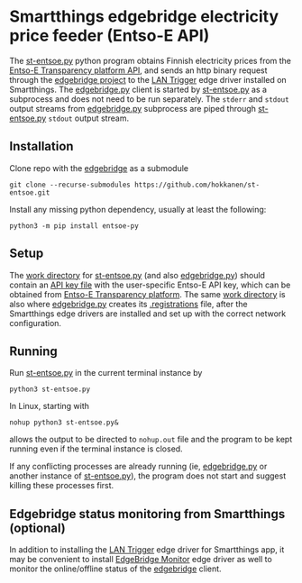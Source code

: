 # Smartthings edgebridge electricity price feeder (Entso-E API)

The [st-entsoe.py](st-entsoe.py) python program obtains Finnish electricity prices from the [Entso-E Transparency platform API](https://transparency.entsoe.eu/), and sends an http binary request through the [edgebridge project](https://github.com/toddaustin07/edgebridge) to the [LAN Trigger](https://github.com/toddaustin07/lantrigger) edge driver installed on Smartthings. The [edgebridge.py](https://github.com/toddaustin07/edgebridge/blob/main/edgebridge.py) client is started by [st-entsoe.py](st-entsoe.py) as a subprocess and does not need to be run separately. The `stderr` and `stdout` output streams from [edgebridge.py](https://github.com/toddaustin07/edgebridge/blob/main/edgebridge.py) subprocess are piped through [st-entsoe.py](st-entsoe.py) `stdout` output stream.

## Installation
Clone repo with the [edgebridge](https://github.com/toddaustin07/edgebridge/) as a submodule
```
git clone --recurse-submodules https://github.com/hokkanen/st-entsoe.git
```

Install any missing python dependency, usually at least the following:
```
python3 -m pip install entsoe-py
```

## Setup
The [work directory](workspace) for [st-entsoe.py](st-entsoe.py) (and also [edgebridge.py](https://github.com/toddaustin07/edgebridge/blob/main/edgebridge.py)) should contain an [API key file](workspace/apikey) with the user-specific Entso-E API key, which can be obtained from [Entso-E Transparency platform](https://transparency.entsoe.eu/). The same [work directory](workspace) is also where [edgebridge.py](https://github.com/toddaustin07/edgebridge/blob/main/edgebridge.py) creates its [.registrations](workspace/.registrations) file, after the Smartthings edge drivers are installed and set up with the correct network configuration.

## Running
Run [st-entsoe.py](st-entsoe.py) in the current terminal instance by
```
python3 st-entsoe.py
```
In Linux, starting with
```
nohup python3 st-entsoe.py&
```
allows the output to be directed to `nohup.out` file and the program to be kept running even if the terminal instance is closed. 

If any conflicting processes are already running (ie, [edgebridge.py](https://github.com/toddaustin07/edgebridge/blob/main/edgebridge.py) or another instance of [st-entsoe.py](st-entsoe.py)), the program does not start and suggest killing these processes first.

## Edgebridge status monitoring from Smartthings (optional)
In addition to installing the [LAN Trigger](https://github.com/toddaustin07/lantrigger) edge driver for Smartthings app, it may be convenient to install [EdgeBridge Monitor](https://github.com/toddaustin07/edgebridge#optional-edgebridge-server-monitoring) edge driver as well to monitor the online/offline status of the [edgebridge](https://github.com/toddaustin07/edgebridge/) client.